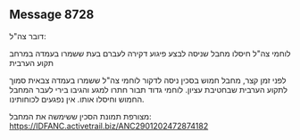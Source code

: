 ## Message 8728

דובר צה"ל:

לוחמי צה"ל חיסלו מחבל שניסה לבצע פיגוע דקירה לעברם בעת ששמרו בעמדה במרחב תקוע הערבית

לפני זמן קצר, מחבל חמוש בסכין ניסה לדקור לוחמי צה"ל ששמרו בעמדה צבאית סמוך לתקוע הערבית שבחטיבת עציון.
לוחמי גדוד תבור חתרו למגע והגיבו בירי לעבר המחבל החמוש וחיסלו אותו. אין נפגעים לכוחותינו.

מצורפת תמונת הסכין ששימשה את המחבל: https://IDFANC.activetrail.biz/ANC2901202472874182

